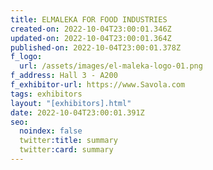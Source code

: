 ```yaml
---
title: ELMALEKA FOR FOOD INDUSTRIES
created-on: 2022-10-04T23:00:01.346Z
updated-on: 2022-10-04T23:00:01.364Z
published-on: 2022-10-04T23:00:01.378Z
f_logo:
  url: /assets/images/el-maleka-logo-01.png
f_address: Hall 3 - A200
f_exhibitor-url: https://www.Savola.com
tags: exhibitors
layout: "[exhibitors].html"
date: 2022-10-04T23:00:01.391Z
seo:
  noindex: false
  twitter:title: summary
  twitter:card: summary
---
```

